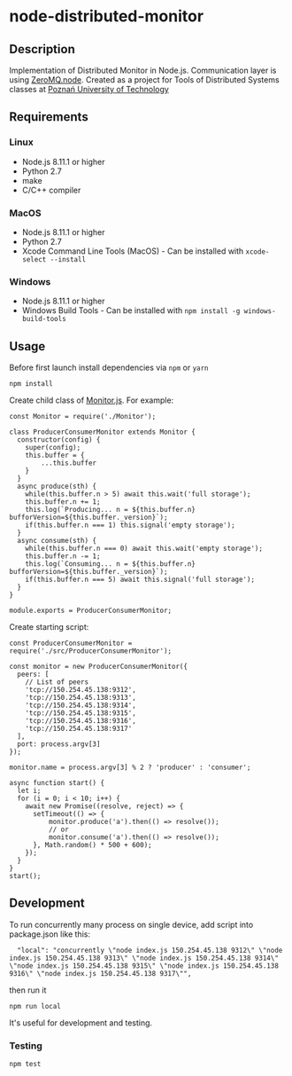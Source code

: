 # node-distributed-monitor

## Description
Implementation of Distributed Monitor in Node.js. Communication layer is using [ZeroMQ.node](https://github.com/zeromq/zeromq.js/).
Created as a project for Tools of Distributed Systems classes at [Poznań University of Technology](https://put.poznan.pl)

## Requirements
### Linux
- Node.js 8.11.1 or higher
- Python 2.7
- make
- C/C++ compiler

### MacOS
- Node.js 8.11.1 or higher
- Python 2.7
- Xcode Command Line Tools (MacOS) - Can be installed with `xcode-select --install`

### Windows
- Node.js 8.11.1 or higher
- Windows Build Tools - Can be installed with `npm install -g windows-build-tools`

## Usage
Before first launch install dependencies via `npm` or `yarn`
```
npm install
```
Create child class of [Monitor.js](https://github.com/rrudol/node-distributed-monitor/blob/master/src/Monitor.js).
For example:
```
const Monitor = require('./Monitor');

class ProducerConsumerMonitor extends Monitor {
  constructor(config) {
    super(config);
    this.buffer = {
        ...this.buffer
    }
  }
  async produce(sth) {
    while(this.buffer.n > 5) await this.wait('full storage');
    this.buffer.n += 1;
    this.log(`Producing... n = ${this.buffer.n} bufforVersion=${this.buffer._version}`);
    if(this.buffer.n === 1) this.signal('empty storage');
  }
  async consume(sth) {
    while(this.buffer.n === 0) await this.wait('empty storage');
    this.buffer.n -= 1;
    this.log(`Consuming... n = ${this.buffer.n} bufforVersion=${this.buffer._version}`);
    if(this.buffer.n === 5) await this.signal('full storage');
  }
}

module.exports = ProducerConsumerMonitor;
```
Create starting script:
```
const ProducerConsumerMonitor = require('./src/ProducerConsumerMonitor');

const monitor = new ProducerConsumerMonitor({
  peers: [
    // List of peers
    'tcp://150.254.45.138:9312',
    'tcp://150.254.45.138:9313',
    'tcp://150.254.45.138:9314',
    'tcp://150.254.45.138:9315',
    'tcp://150.254.45.138:9316',
    'tcp://150.254.45.138:9317'
  ],
  port: process.argv[3]
});

monitor.name = process.argv[3] % 2 ? 'producer' : 'consumer';

async function start() {
  let i;
  for (i = 0; i < 10; i++) {
    await new Promise((resolve, reject) => {
      setTimeout(() => {
          monitor.produce('a').then(() => resolve());
          // or
          monitor.consume('a').then(() => resolve());
      }, Math.random() * 500 + 600);
    });
  }
}
start();
```
## Development
To run concurrently many process on single device, add script into package.json like this:
```
  "local": "concurrently \"node index.js 150.254.45.138 9312\" \"node index.js 150.254.45.138 9313\" \"node index.js 150.254.45.138 9314\" \"node index.js 150.254.45.138 9315\" \"node index.js 150.254.45.138 9316\" \"node index.js 150.254.45.138 9317\"",
```
then run it
```
npm run local
```
It's useful for development and testing.

### Testing
```
npm test
```